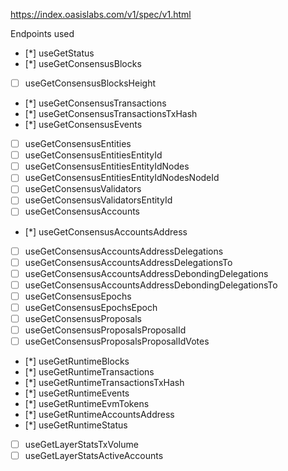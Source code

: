 https://index.oasislabs.com/v1/spec/v1.html

Endpoints used
- [*] useGetStatus
- [*] useGetConsensusBlocks
- [ ] useGetConsensusBlocksHeight
- [*] useGetConsensusTransactions
- [*] useGetConsensusTransactionsTxHash
- [*] useGetConsensusEvents
- [ ] useGetConsensusEntities
- [ ] useGetConsensusEntitiesEntityId
- [ ] useGetConsensusEntitiesEntityIdNodes
- [ ] useGetConsensusEntitiesEntityIdNodesNodeId
- [ ] useGetConsensusValidators
- [ ] useGetConsensusValidatorsEntityId
- [ ] useGetConsensusAccounts
- [*] useGetConsensusAccountsAddress
- [ ] useGetConsensusAccountsAddressDelegations
- [ ] useGetConsensusAccountsAddressDelegationsTo
- [ ] useGetConsensusAccountsAddressDebondingDelegations
- [ ] useGetConsensusAccountsAddressDebondingDelegationsTo
- [ ] useGetConsensusEpochs
- [ ] useGetConsensusEpochsEpoch
- [ ] useGetConsensusProposals
- [ ] useGetConsensusProposalsProposalId
- [ ] useGetConsensusProposalsProposalIdVotes
- [*] useGetRuntimeBlocks
- [*] useGetRuntimeTransactions
- [*] useGetRuntimeTransactionsTxHash
- [*] useGetRuntimeEvents
- [*] useGetRuntimeEvmTokens
- [*] useGetRuntimeAccountsAddress
- [*] useGetRuntimeStatus
- [ ] useGetLayerStatsTxVolume
- [ ] useGetLayerStatsActiveAccounts
